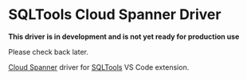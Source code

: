 # SQLTools Cloud Spanner Driver

__This driver is in development and is not yet ready for production use__

Please check back later.

[Cloud Spanner](https://cloud.google.com/spanner) driver for
[SQLTools](https://vscode-sqltools.mteixeira.dev/) VS Code extension.
